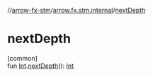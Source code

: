 //[arrow-fx-stm](../../index.md)/[arrow.fx.stm.internal](index.md)/[nextDepth](next-depth.md)

# nextDepth

[common]\
fun [Int](https://kotlinlang.org/api/latest/jvm/stdlib/kotlin/-int/index.html).[nextDepth](next-depth.md)(): [Int](https://kotlinlang.org/api/latest/jvm/stdlib/kotlin/-int/index.html)
